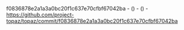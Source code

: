 f0836878e2a1a3a0bc20f1c637e70cfbf67042ba -  () -  () - https://github.com/project-topaz/topaz/commit/f0836878e2a1a3a0bc20f1c637e70cfbf67042ba
